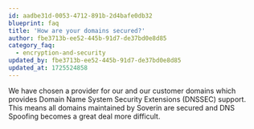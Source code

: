 ```yaml
---
id: aadbe31d-0053-4712-891b-2d4bafe0db32
blueprint: faq
title: 'How are your domains secured?'
author: fbe3713b-ee52-445b-91d7-de37bd0e8d85
category_faq:
  - encryption-and-security
updated_by: fbe3713b-ee52-445b-91d7-de37bd0e8d85
updated_at: 1725524858
---
```

We have chosen a provider for our and our customer domains which provides Domain Name System Security Extensions (DNSSEC) support. This means all domains maintained by Soverin are secured and DNS Spoofing becomes a great deal more difficult.